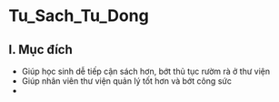 # Tu_Sach_Tu_Dong
## I. Mục đích
+ Giúp học sinh dễ tiếp cận sách hơn, bớt thủ tục rườm rà ở thư viện
+ Giúp nhân viên thư viện quản lý tốt hơn và bớt công sức
+ 
